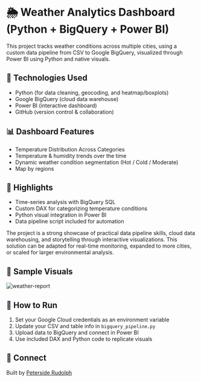 # 🌦️ Weather Analytics Dashboard (Python + BigQuery + Power BI)

This project tracks weather conditions across multiple cities, using a custom data pipeline from CSV to Google BigQuery, visualized through Power BI using Python and native visuals.

## 🔧 Technologies Used
- Python (for data cleaning, geocoding, and heatmap/boxplots)
- Google BigQuery (cloud data warehouse)
- Power BI (interactive dashboard)
- GitHub (version control & collaboration)

## 📊 Dashboard Features
- Temperature Distribution Across Categories
- Temperature & humidity trends over the time
- Dynamic weather condition segmentation (Hot / Cold / Moderate)
- Map by regions

## 📌 Highlights
- Time-series analysis with BigQuery SQL
- Custom DAX for categorizing temperature conditions
- Python visual integration in Power BI
- Data pipeline script included for automation

The project is a strong showcase of practical data pipeline skills, cloud data warehousing, and storytelling through interactive visualizations. This solution can be adapted for real-time monitoring, expanded to more cities, or scaled for larger environmental analysis.

## 📸 Sample Visuals
![weather-report](https://github.com/user-attachments/assets/6bfe6023-9c1f-4090-a287-369246bea750)


## 🚀 How to Run
1. Set your Google Cloud credentials as an environment variable
2. Update your CSV and table info in `bigquery_pipeline.py`
3. Upload data to BigQuery and connect in Power BI
4. Use included DAX and Python code to replicate visuals

## 🔗 Connect
Built by [Peterside Rudolph](https://www.linkedin.com/in/rudolphpeterside)
